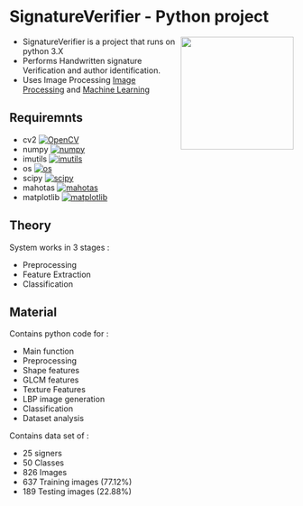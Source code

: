 # SignatureVerifier - Python project

<img src="https://upload.wikimedia.org/wikipedia/commons/thumb/c/c3/Python-logo-notext.svg/2000px-Python-logo-notext.svg.png" height="200"  align="right" style="float:right" />

- SignatureVerifier is a project that runs on python 3.X
- Performs Handwritten signature Verification and author identification.
- Uses Image Processing [Image Processing](https://www.tutorialspoint.com/dip/image_processing_introduction.htm) and [Machine Learning](https://www.tutorialspoint.com/machine_learning_with_python/index.html)


  
## Requiremnts

- cv2 [![OpenCV](https://badge.fury.io/py/opencv-python.svg)](https://pypi.org/project/opencv-python/)
- numpy [![numpy](https://badge.fury.io/py/numpy.svg)](https://pypi.org/project/numpy/)
- imutils  [![imutils](https://badge.fury.io/py/imutils.svg)](https://pypi.org/project/imutils/)
- os  [![os](https://badge.fury.io/py/os-win.svg)](https://pypi.org/project/os-win/)
- scipy  [![scipy](https://badge.fury.io/py/scipy.svg)](https://pypi.org/project/scipy/)
- mahotas  [![mahotas](https://badge.fury.io/py/mahotas.svg)](https://pypi.org/project/mahotas/)
- matplotlib [![matplotlib](https://badge.fury.io/py/matplotlib.svg)](https://pypi.org/project/matplotlib/)


## Theory

System works in 3 stages : 
- Preprocessing
- Feature Extraction
- Classification

## Material
Contains python code for :
- Main function
- Preprocessing
- Shape features
- GLCM features
- Texture Features
- LBP image generation
- Classification
- Dataset analysis

Contains data set of :
- 25 signers
- 50 Classes
- 826 Images
- 637 Training images (77.12%)
- 189 Testing images (22.88%)
